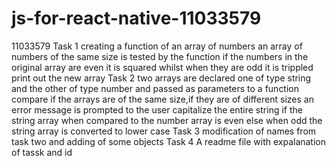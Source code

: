 # js-for-react-native-11033579
11033579
Task 1
 creating a function of an array of numbers
 an array of numbers of the same size is tested by the function
 if the  numbers in the original array are even it is squared whilst when they are odd it is trippled 
 print out the new array
 Task 2
 two arrays are declared  one of type string and the other of type number 
 and passed as parameters to a function
 compare if the arrays are of the same size,if they are of different sizes an error message is prompted to the user
  capitalize the entire string if the string array when compared to the number array is even
  else when odd the string array is converted to lower case
  Task 3
  modification of names from task two and adding of some objects
  Task 4
  A readme file with expalanation of tassk and id
